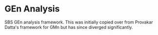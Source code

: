 # GEn Analysis
SBS GEn analysis framework. This was initially copied over from Provakar Datta's framework for GMn but has since diverged significantly.